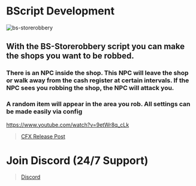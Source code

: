 # **BScript Development**
![bs-storerobbery](https://github.com/user-attachments/assets/1c96e706-254c-4e08-b9a0-ec53d8b6466a)

## With the BS-Storerobbery script you can make the shops you want to be robbed.

### There is an NPC inside the shop. This NPC will leave the shop or walk away from the cash register at certain intervals. If the NPC sees you robbing the shop, the NPC will attack you.

### A random item will appear in the area you rob. All settings can be made easily via config

https://www.youtube.com/watch?v=9etWr8q_cLk

> [CFX Release Post](https://forum.cfx.re/t/free-bs-storerobbery-heist-robbery-script-npc-responsive/5280905)

# Join Discord (24/7 Support)
> [Discord](https://discord.gg/dxVJ2wxfc6)

